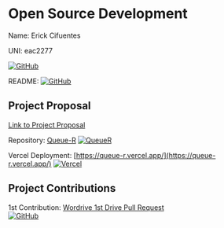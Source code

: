 # Open Source Development

Name: Erick Cifuentes

UNI: eac2277

[![GitHub](https://img.shields.io/badge/GitHub-Profile-black?style=flat&logo=github)](https://github.com/ErickCif)

README: [![GitHub](https://img.shields.io/badge/View%20on-GitHub-brightgreen)](https://github.com/ErickCif/ErickCif/blob/main/README.md)

## Project Proposal

[Link to Project Proposal](../projects/javascript/QueueR.md)

Repository: [Queue-R](https://github.com/ErickCif/queue-r) [![QueueR](https://img.shields.io/badge/GitHub-Repo-green?logo=github)](https://github.com/ErickCif/queue-r)

Vercel Deployment: [https://queue-r.vercel.app/](https://queue-r.vercel.app/) [![Vercel](https://img.shields.io/github/deployments/ErickCif/queue-r/production?label=deployment&logo=vercel)](https://queue-r.vercel.app)

## Project Contributions

1st Contribution: [Wordrive 1st Drive Pull Request](https://github.com/chen-sse/wordrive/pull/1) </br>
[![GitHub](https://img.shields.io/badge/View%20on-GitHub-brightgreen)](https://github.com/chen-sse/wordrive/pull/1)
